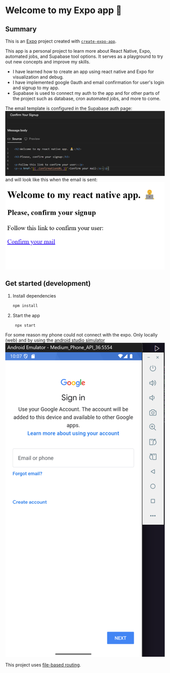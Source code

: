 # Welcome to my Expo app 👋

## Summary
This is an [Expo](https://expo.dev) project created with [`create-expo-app`](https://www.npmjs.com/package/create-expo-app).

This app is a personal project to learn more about React Native, Expo, automated jobs, and Supabase tool options. It serves as a playground to try out new concepts and improve my skills.

- I have learned how to create an app using react native and Expo for visualization and debug. 
- I have implemented google 0auth and email confirmation for user's login and signup to my app.
- Supabase is used to connect my auth to the app and for other parts of the project such as database, cron automated jobs, and more to come.

The email template is configured in the Supabase auth page:
![alt text](image.png)
and will look like this when the email is sent:
![alt text](image-1.png)

## Get started (development)

1. Install dependencies

   ```bash
   npm install
   ```

2. Start the app

   ```bash
    npx start
   ```

For some reason my phone could not connect with the expo. Only locally (web) and by using the [android studio simulator](https://docs.expo.dev/workflow/android-studio-emulator/)
![alt text](image-2.png)

This project uses [file-based routing](https://docs.expo.dev/router/introduction).
